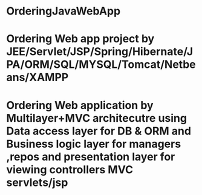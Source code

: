 # OrderingJavaWebApp
# Ordering Web app project by JEE/Servlet/JSP/Spring/Hibernate/JPA/ORM/SQL/MYSQL/Tomcat/Netbeans/XAMPP
# Ordering Web application by Multilayer+MVC architecutre using  Data access layer for DB & ORM and Business logic layer for managers ,repos and presentation layer for viewing controllers MVC servlets/jsp
